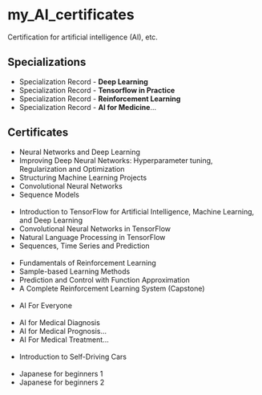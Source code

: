 # my_AI_certificates
Certification for artificial intelligence (AI), etc.

## Specializations

- Specialization Record - **Deep Learning**
- Specialization Record - **Tensorflow in Practice**
- Specialization Record - **Reinforcement Learning**
- Specialization Record - **AI for Medicine**...

## Certificates
- Neural Networks and Deep Learning
- Improving Deep Neural Networks: Hyperparameter tuning, Regularization and Optimization
- Structuring Machine Learning Projects
- Convolutional Neural Networks
- Sequence Models
<br/><br/>
- Introduction to TensorFlow for Artificial Intelligence, Machine Learning, and Deep Learning
- Convolutional Neural Networks in TensorFlow
- Natural Language Processing in TensorFlow
- Sequences, Time Series and Prediction
<br/><br/>
- Fundamentals of Reinforcement Learning
- Sample-based Learning Methods
- Prediction and Control with Function Approximation
- A Complete Reinforcement Learning System (Capstone)
<br/><br/>
- AI For Everyone
<br/><br/>
- AI for Medical Diagnosis
- AI for Medical Prognosis...
- AI For Medical Treatment...
<br/><br/>
- Introduction to Self-Driving Cars
<br/><br/>
- Japanese for beginners 1
- Japanese for beginners 2
